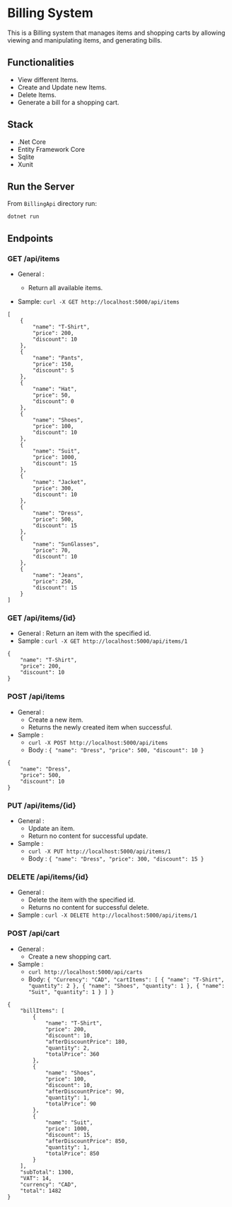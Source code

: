 # Billing System

This is a Billing system that manages items and shopping carts by allowing viewing and manipulating items, and generating bills.

## Functionalities

* View different Items.
* Create and Update new Items.
* Delete Items.
* Generate a bill for a shopping cart.

## Stack
* .Net Core
* Entity Framework Core
* Sqlite
* Xunit

## Run the Server
From `BillingApi` directory run:

```
dotnet run
```

## Endpoints

### GET /api/items
* General :
    * Return all available items.

* Sample: `curl -X GET http://localhost:5000/api/items`

```
[
    {
        "name": "T-Shirt",
        "price": 200,
        "discount": 10
    },
    {
        "name": "Pants",
        "price": 150,
        "discount": 5
    },
    {
        "name": "Hat",
        "price": 50,
        "discount": 0
    },
    {
        "name": "Shoes",
        "price": 100,
        "discount": 10
    },
    {
        "name": "Suit",
        "price": 1000,
        "discount": 15
    },
    {
        "name": "Jacket",
        "price": 300,
        "discount": 10
    },
    {
        "name": "Dress",
        "price": 500,
        "discount": 15
    },
    {
        "name": "SunGlasses",
        "price": 70,
        "discount": 10
    },
    {
        "name": "Jeans",
        "price": 250,
        "discount": 15
    }
]
```

### GET /api/items/{id}
* General : Return an item with the specified id.
* Sample : `curl -X GET http://localhost:5000/api/items/1`

```
{
    "name": "T-Shirt",
    "price": 200,
    "discount": 10
}
```

### POST /api/items
* General : 
    * Create a new item.
    * Returns the newly created item when successful.
* Sample : 
    * `curl -X POST http://localhost:5000/api/items`
    * Body : 
            ```
            {
                "name": "Dress",
                "price": 500,
                "discount": 10
            }
            ```

```
{
    "name": "Dress",
    "price": 500,
    "discount": 10
}
```


### PUT /api/items/{id}
* General : 
    * Update an item.
    * Return no content for successful update.
* Sample : 
    * `curl -X PUT http://localhost:5000/api/items/1`
    * Body : `{ "name": "Dress", "price": 300, "discount": 15 }`

### DELETE /api/items/{id}
* General :
    * Delete the item with the specified id.
    * Returns no content for successful delete.
* Sample : `curl -X DELETE http://localhost:5000/api/items/1`

### POST /api/cart

* General : 
    * Create a new shopping cart.
* Sample :
    * `curl http://localhost:5000/api/carts`
    * Body: 
        `
        {
            "Currency": "CAD",
            "cartItems": [
                {
                    "name": "T-Shirt",
                    "quantity": 2
                },
                {
                    "name": "Shoes",
                    "quantity": 1
                },
                {
                    "name": "Suit",
                    "quantity": 1
                }
            ]
        }
        `
        
```
{
    "billItems": [
        {
            "name": "T-Shirt",
            "price": 200,
            "discount": 10,
            "afterDiscountPrice": 180,
            "quantity": 2,
            "totalPrice": 360
        },
        {
            "name": "Shoes",
            "price": 100,
            "discount": 10,
            "afterDiscountPrice": 90,
            "quantity": 1,
            "totalPrice": 90
        },
        {
            "name": "Suit",
            "price": 1000,
            "discount": 15,
            "afterDiscountPrice": 850,
            "quantity": 1,
            "totalPrice": 850
        }
    ],
    "subTotal": 1300,
    "VAT": 14,
    "currency": "CAD",
    "total": 1482
}
```